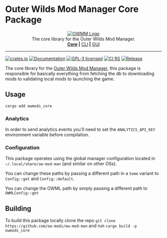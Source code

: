 <!-- markdownlint-disable MD030 MD033 -->

# Outer Wilds Mod Manager Core Package

<p align="center">
<a href="https://github.com/ow-mods/ow-mod-man"><img src="https://raw.githubusercontent.com/ow-mods/ow-mod-man/main/.github/assets/logo-core.png" alt="OWMM Logo"/></a><br/>
The core library for the Outer Wilds Mod Manager.<br/>
<a href="https://github.com/ow-mods/ow-mod-man/tree/main/owmods_core"><b>Core</b></a><b> |</b>
<a href="https://github.com/ow-mods/ow-mod-man/tree/main/owmods_cli">CLI</a><b> |</b>
<a href="https://github.com/ow-mods/ow-mod-man/tree/main/owmods_gui">GUI</a>
</p>

<hr/>

[![crates.io](https://img.shields.io/crates/v/owmods_core.svg)](https://crates.io/crates/owmods_core)
[![Documentation](https://docs.rs/owmods_core/badge.svg)](https://docs.rs/owmods_core)
[![GPL-3 licensed](https://img.shields.io/crates/l/owmods_core.svg)](https://github.com/ow-mods/ow-mod-man/blob/main/LICENSE)
[![CI RS](https://github.com/ow-mods/ow-mod-man/actions/workflows/ci_rs.yml/badge.svg?branch=main)](https://github.com/ow-mods/ow-mod-man/actions/workflows/ci_rs.yml)
[![Release](https://github.com/ow-mods/ow-mod-man/actions/workflows/release_core.yml/badge.svg)](https://github.com/ow-mods/ow-mod-man/actions/workflows/release_core.yml)

The core library for the [Outer Wilds Mod Manager](https://github.com/ow-mods/ow-mod-man), this package is responsible for basically everything from fetching the db to downloading mods to validating local mods to launching the game.  

## Usage

`cargo add owmods_core`

### Analytics

In order to send analytics events you'll need to set the `ANALYTICS_API_KEY` environment variable before compilation.

### Configuration

This package operates using the global manager configuration located in `~/.local/share/ow-mod-man` (and similar on other OSs).

You can change these paths by passing a different path in a `Some` variant to `Config::get` and `Config::default`.

You can change the OWML path by simply passing a different path to `OWMLConfig::get`

## Building

To build this package locally clone the repo `git clone https://github.com/ow-mods/ow-mod-man` and run `cargo build -p owmods_core`
